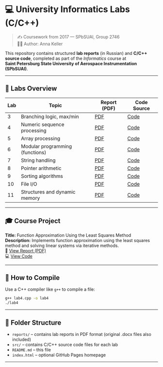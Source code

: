 # 💻 University Informatics Labs (C/C++)

> ✍️ Coursework from 2017 — SPbSUAI, Group 2746  
> 👩‍💻 Author: Anna Keller

This repository contains structured **lab reports** (in Russian) and **C/C++ source code**, completed as part of the *Informatics* course at  
**Saint Petersburg State University of Aerospace Instrumentation (SPbSUAI)**.

---

## 🧪 Labs Overview

| Lab | Topic | Report (PDF) | Code Source |
|-----|-------------------------------|----------------------------|--------------|
| 3 | Branching logic, max/min | [PDF](reports/lab3_report.pdf) | [Code](src/lab3.cpp) |
| 4 | Numeric sequence processing | [PDF](reports/lab4_report.pdf) | [Code](src/lab4.cpp) |
| 5 | Array processing | [PDF](reports/lab5_report.pdf) | [Code](src/lab5.cpp) |
| 6 | Modular programming (functions) | [PDF](reports/lab6_report.pdf) | [Code](src/lab6.cpp) |
| 7 | String handling | [PDF](reports/lab7_report.pdf) | [Code](src/lab7.cpp) |
| 8 | Pointer arithmetic | [PDF](reports/lab8_report.pdf) | [Code](src/lab8.cpp) |
| 9 | Sorting algorithms | [PDF](reports/lab9.pdf) | [Code](src/lab9.cpp) |
| 10 | File I/O | [PDF](reports/lab10.pdf) | [Code](src/lab10.cpp) |
| 11 | Structures and dynamic memory | [PDF](reports/lab11.pdf) | [Code](src/lab11.cpp) |

---

## 🎓 Course Project

**Title:** Function Approximation Using the Least Squares Method  
**Description:** Implements function approximation using the least squares method and solving linear systems via iterative methods.  
📄 [View Report (PDF)](reports/course_project.pdf)  
💻 [View Code](src/course_project.cpp)


---

## 🔧 How to Compile

Use a C++ compiler like `g++` to compile a file:

```bash
g++ lab4.cpp -o lab4
./lab4
```

---

## 📁 Folder Structure

- `reports/` – contains lab reports in PDF format (original .docx files also included)
- `src/` – contains C/C++ source code files for each lab
- `README.md` – this file
- `index.html` – optional GitHub Pages homepage

---
